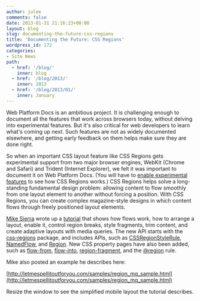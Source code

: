 ```yaml
---
author: julee
comments: false
date: 2013-01-31 21:16:23+00:00
layout: blog
slug: documenting-the-future-css-regions
title: 'Documenting the Future: CSS Regions'
wordpress_id: 172
categories:
- Site News
path:
  - href: '/blog/'
    inner: blog
  - href: '/blog/2013/'
    inner: 2013
  - href: '/blog/2013/01/'
    inner: January
---
```


Web Platform Docs is an ambitious project. It is challenging enough to document all the features that work across browsers today, without delving into experimental features. But it's also critical for web developers to learn what's coming up next. Such features are not as widely documented elsewhere, and getting early feedback on them helps make sure they are done right.

So when an important CSS layout feature like CSS Regions gets experimental support from two major browser engines, WebKit (Chrome and Safari) and Trident (Internet Explorer), we felt it was important to document it on Web Platform Docs. (You will have to [enable experimental features](http://blogs.adobe.com/cantrell/archives/2012/07/all-about-chrome-flags.html) to see how CSS Regions works.) CSS Regions helps solve a long-standing fundamental design problem: allowing content to flow smoothly from one layout element to another without forcing a position. With CSS Regions, you can create complex magazine-style designs in which content flows through freely positioned layout elements.

[Mike Sierra](http://docs.webplatform.org/wiki/User:Sierra) wrote up a [tutorial](http://docs.webplatform.org/wiki/css/tutorials/css-regions) that shows how flows work, how to arrange a layout, enable it, control region breaks, style fragments, trim content, and create adaptive layouts with media queries. The new API starts with the [css-regions](http://docs.webplatform.org/wiki/apis/css-regions) package, and includes APIs, such as [CSSRegionStyleRule](http://docs.webplatform.org/wiki/apis/css-regions/CSSRegionStyleRule), [NamedFlow](http://docs.webplatform.org/wiki/apis/css-regions/NamedFlow), and [Region](http://docs.webplatform.org/wiki/apis/css-regions/Region). New CSS property pages have also been added, such as [flow-from](http://docs.webplatform.org/wiki/css/properties/flow-from), [flow-into](http://docs.webplatform.org/wiki/css/properties/flow-into), [region-fragment](http://docs.webplatform.org/wiki/css/properties/region-fragment), and the [@region](http://docs.webplatform.org/wiki/css/atrules/@region) rule.

Mike also posted an example he describes here:

[http://letmespellitoutforyou.com/samples/region_mq_sample.html](http://letmespellitoutforyou.com/samples/region_mq_sample.html)

Resize the window to see the simplified mobile layout the tutorial describes.
